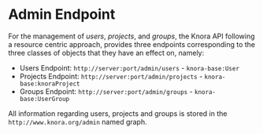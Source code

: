 <!---
Copyright © 2015-2019 the contributors (see Contributors.md).

This file is part of Knora.

Knora is free software: you can redistribute it and/or modify
it under the terms of the GNU Affero General Public License as published
by the Free Software Foundation, either version 3 of the License, or
(at your option) any later version.

Knora is distributed in the hope that it will be useful,
but WITHOUT ANY WARRANTY; without even the implied warranty of
MERCHANTABILITY or FITNESS FOR A PARTICULAR PURPOSE.  See the
GNU Affero General Public License for more details.

You should have received a copy of the GNU Affero General Public
License along with Knora.  If not, see <http://www.gnu.org/licenses/.
-->

# Admin Endpoint

For the management of *users*, *projects*, and *groups*, the Knora API
following a resource centric approach, provides three endpoints
corresponding to the three classes of objects that they have an effect
on, namely:

  - Users Endpoint: `http://server:port/admin/users` - `knora-base:User`
  - Projects Endpoint: `http://server:port/admin/projects` -
    `knora-base:knoraProject`
  - Groups Endpoint: `http://server:port/admin/groups` -
    `knora-base:UserGroup`

All information regarding users, projects and groups is stored in the
`http://www.knora.org/admin` named graph.

